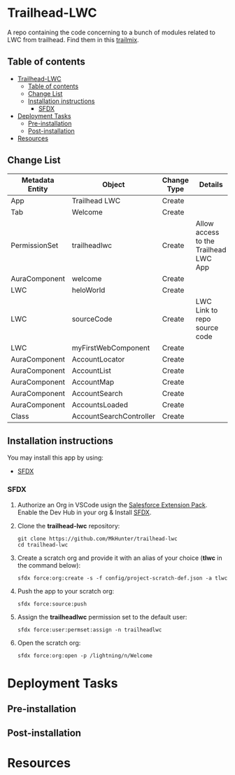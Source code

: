 # Trailhead-LWC
A repo containing the code concerning to a bunch of modules related to LWC from trailhead. Find them in this [trailmix](https://trailhead.salesforce.com/users/milopez/trailmixes/trailhead-lwc).

## Table of contents

- [Trailhead-LWC](#trailhead-lwc)
  - [Table of contents](#table-of-contents)
  - [Change List](#change-list)
  - [Installation instructions](#installation-instructions)
    - [SFDX](#sfdx)
- [Deployment Tasks](#deployment-tasks)
  - [Pre-installation](#pre-installation)
  - [Post-installation](#post-installation)
- [Resources](#resources)

## Change List

| Metadata Entity | Object                                 | Change Type | Details |
|-----------------|----------------------------------------|-------------|---------|
| App             | Trailhead LWC                          | Create      |         |
| Tab             | Welcome                                | Create      |         |
| PermissionSet   | trailheadlwc                           | Create      | Allow access to the Trailhead LWC App        |
| AuraComponent   | welcome                                | Create      |         |
| LWC             | heloWorld                              | Create      |         |
| LWC             | sourceCode                             | Create      | LWC Link to repo source code        |
| LWC             | myFirstWebComponent                    | Create      |         |
| AuraComponent   | AccountLocator                         | Create      |         |
| AuraComponent   | AccountList                            | Create      |         |
| AuraComponent   | AccountMap                             | Create      |         |
| AuraComponent   | AccountSearch                          | Create      |         |
| AuraComponent   | AccountsLoaded                         | Create      |         |
| Class   | AccountSearchController                        | Create      |         |
## Installation instructions

You may install this app by using:
- [SFDX](#sfdx)

### SFDX
1. Authorize an Org in VSCode usign the [Salesforce Extension Pack](https://marketplace.visualstudio.com/items?itemName=salesforce.salesforcedx-vscode). Enable the Dev Hub in your org & Install [SFDX](https://developer.salesforce.com/docs/atlas.en-us.sfdx_setup.meta/sfdx_setup/sfdx_setup_install_cli.htm).

2. Clone the **trailhead-lwc** repository:
    ```
    git clone https://github.com/MkHunter/trailhead-lwc
    cd trailhead-lwc
    ```

3. Create a scratch org and provide it with an alias of your choice (**tlwc** in the command below):
    ```
    sfdx force:org:create -s -f config/project-scratch-def.json -a tlwc
    ```

4. Push the app to your scratch org:
    ```
    sfdx force:source:push
    ```

5. Assign the **trailheadlwc** permission set to the default user:
    ```
    sfdx force:user:permset:assign -n trailheadlwc
    ```

6. Open the scratch org:
    ```
    sfdx force:org:open -p /lightning/n/Welcome
    ```

# Deployment Tasks
## Pre-installation
## Post-installation

# Resources
